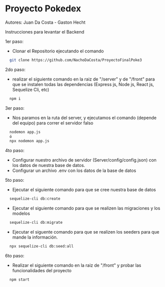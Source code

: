 # Proyecto Pokedex

Autores: Juan Da Costa - Gaston Hecht

Instrucciones para levantar el Backend

1er paso:
- Clonar el Repositorio ejecutando el comando
```bash
  git clone https://github.com/NachoDaCosta/ProyectoFinalPoke3
```

2do paso:
- realizar el siguiente comando en la raiz de "/server" y de "/front" para que se instalen todas las dependencias (Express js, Node js, React js, Sequelize Cli, etc)


```bash
  npm i
```

3er paso:
- Nos paramos en la ruta del server, y ejecutamos el comando (depende del equipo) para correr el servidor falso
```bash
  nodemon app.js
  ó
  npx nodemon app.js
```

4to paso:
- Configurar nuestro archivo de servidor (Server/config/config.json) con los datos de nuestra base de datos.
- Configurar un archivo .env con los datos de la base de datos

5to paso:
- Ejecutar el siguiente comando para que se cree nuestra base de datos
```bash
  sequelize-cli db:create
```
- Ejecutar el siguiente comando para que se realizen las migraciones y los modelos
```bash
  sequelize-cli db:migrate
```
- Ejecutar el siguente comando para que se realizen los seeders para que mande la información.
```bash
  npx sequelize-cli db:seed:all
```

6to paso:
- Realizar el siguiente comando en la raiz de "/front" y probar las funcionalidades del proyecto
```bash
  npm start
```